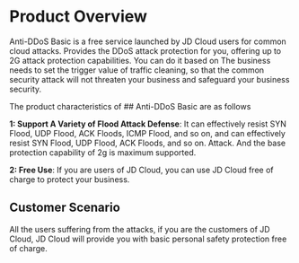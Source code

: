 # Product Overview

Anti-DDoS Basic is a free service launched by JD Cloud users for common cloud attacks. Provides the DDoS attack protection for you, offering up to 2G attack protection capabilities. You can do it based on
The business needs to set the trigger value of traffic cleaning, so that the common security attack will not threaten your business and safeguard your business security.

The product characteristics of ## Anti-DDoS Basic are as follows

**1: Support A Variety of Flood Attack Defense**: It can effectively resist SYN Flood, UDP Flood, ACK Floods, ICMP Flood, and so on, and can effectively resist SYN Flood, UDP Flood, ACK Floods, and so on.
Attack. And the base protection capability of 2g is maximum supported.

**2: Free Use**: If you are users of JD Cloud, you can use JD Cloud free of charge to protect your business.

## Customer Scenario

All the users suffering from the attacks, if you are the customers of JD Cloud, JD Cloud will provide you with basic personal safety protection free of charge.
